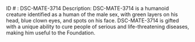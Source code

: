 ID # : DSC-MATE-3714
Description: DSC-MATE-3714 is a humanoid creature identified as a human of the male sex, with green layers on his head, blue clown eyes, and spots on his face. DSC-MATE-3714 is gifted with a unique ability to cure people of serious and life-threatening diseases, making him useful to the Foundation.